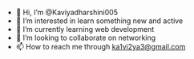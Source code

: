 - 👋 Hi, I’m @Kaviyadharshini005
- 👀 I’m interested in learn something new and active
- 🌱 I’m currently learning web development
- 💞️ I’m looking to collaborate on networking
- 📫 How to reach me through ka1vi2ya3@gmail.com

<!---
Kaviyadharshini005/Kaviyadharshini005 is a ✨ special ✨ repository because its `README.md` (this file) appears on your GitHub profile.
You can click the Preview link to take a look at your changes.
--->
